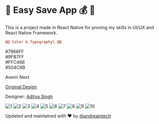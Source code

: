 # :purple_heart: Easy Save App :moneybag: :purple_heart:

This is a project made in React Native for proving my skills in UI/UX and React Native Framework.

```diff 
@@ Color & Typography\ @@
```
#7966FF\
#9FB7FF\
#FFC466\
#504C6B

Avenir Next

[Original Design](https://www.behance.net/gallery/81311133/EasySave-Money-Saving-App-UIUx)

Designer: [Aditya Singh](https://www.behance.net/adityapro)

![1](https://user-images.githubusercontent.com/20091777/119235656-9854fc80-bb01-11eb-9663-06ec36ef4fb0.jpg)
![2](https://user-images.githubusercontent.com/20091777/119235677-b7ec2500-bb01-11eb-9d3b-283510c762b7.jpg)
![3](https://user-images.githubusercontent.com/20091777/119235687-c33f5080-bb01-11eb-96a5-ceb6223a2608.jpg)
![4](https://user-images.githubusercontent.com/20091777/119235696-cfc3a900-bb01-11eb-85ca-a39943ece6a4.jpg)
![5](https://user-images.githubusercontent.com/20091777/119235827-495b9700-bb02-11eb-98da-bd6fc886ab74.jpg)
![6](https://user-images.githubusercontent.com/20091777/119235831-5082a500-bb02-11eb-8f69-9d9891b55de9.jpg)
![7](https://user-images.githubusercontent.com/20091777/119235844-5ed0c100-bb02-11eb-9331-4263785cc210.jpg)
![8](https://user-images.githubusercontent.com/20091777/119235846-62fcde80-bb02-11eb-9ddd-645851e3fdf3.jpg)
![9](https://user-images.githubusercontent.com/20091777/119235849-66906580-bb02-11eb-86e1-8eca82eea600.jpg)
![10](https://user-images.githubusercontent.com/20091777/119235852-698b5600-bb02-11eb-842b-1fbeae297170.jpg)

Updated and maintained with ❤️ by [@andreaintech](https://andreaintech.github.io/web/)
